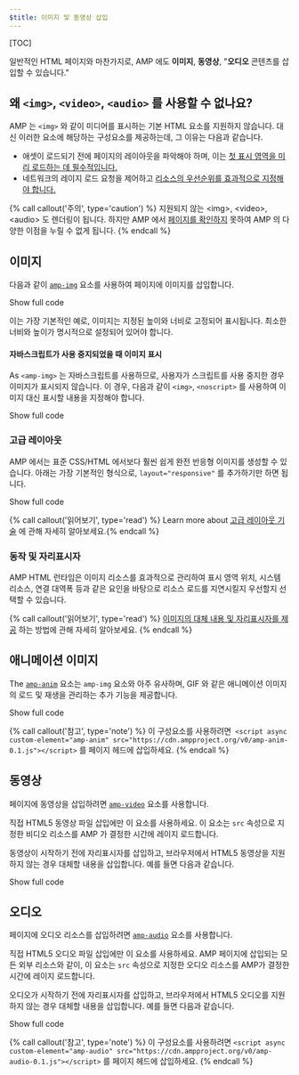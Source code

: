 ```yaml
---
$title: 이미지 및 동영상 삽입
---
```


[TOC]

 일반적인 HTML 페이지와 마찬가지로, AMP 에도 **이미지**, **동영상**, "**오디오** 콘텐츠를 삽입할 수 있습니다." 

##  왜 `<img>`, `<video>`, `<audio>` 를 사용할 수 없나요?

 AMP 는 `<img>` 와 같이 미디어를 표시하는 기본 HTML 요소를 지원하지 않습니다. 대신 이러한 요소에 해당하는 구성요소를 제공하는데, 그 이유는 다음과 같습니다.

*  애셋이 로드되기 전에 페이지의 레이아웃을 파악해야 하며, 이는 [첫 표시 영역을 미리 로드하는 데 필수적입니다.](/ko/learn/about-how/#size-all-resources-statically)
*  네트워크의 레이지 로드 요청을 제어하고 [리소스의 우선순위를 효과적으로 지정해야 합니다.](/ko/learn/about-how/#prioritize-resource-loading)

{% call callout('주의', type='caution') %}
 지원되지 않는 &lt;img&gt;, &lt;video&gt;, &lt;audio&gt; 도 렌더링이 됩니다. 하지만 AMP 에서 [페이지를 확인하지](/ko/docs/guides/debug/validate.html) 못하여 AMP 의 다양한 이점을 누릴 수 없게 됩니다. {% endcall %}

## 이미지

 다음과 같이 [`amp-img`](/ko/docs/reference/components/amp-img.html) 요소를 사용하여 페이지에 이미지를 삽입합니다.

<!--embedded example - fixed size image -->
<div>
<amp-iframe height="174"
            layout="fixed-height"
            sandbox="allow-scripts allow-forms allow-same-origin"
            resizable
            src="https://ampproject-b5f4c.firebaseapp.com/examples/ampimg.fixed.embed.html">
  <div overflow tabindex="0" role="button" aria-label="Show more">Show full code</div>
  <div placeholder></div> 
</amp-iframe>
</div>

이는 가장 기본적인 예로, 이미지는 지정된 높이와 너비로 고정되어 표시됩니다. 최소한 너비와 높이가 명시적으로 설정되어 있어야 합니다.

#### 자바스크립트가 사용 중지되었을 때 이미지 표시

 As `<amp-img>`  는 자바스크립트를 사용하므로, 사용자가 스크립트를 사용 중지한 경우 이미지가 표시되지 않습니다. 이 경우, 다음과 같이 `<img>`, `<noscript>` 를 사용하여 이미지 대신 표시할 내용을 지정해야 합니다.

<!--embedded example - img with noscript -->
<div>
<amp-iframe height="215"
            layout="fixed-height"
            sandbox="allow-scripts allow-forms allow-same-origin"
            resizable
            src="https://ampproject-b5f4c.firebaseapp.com/examples/ampimg.noscript.embed.html">
  <div overflow tabindex="0" role="button" aria-label="Show more">Show full code</div>
  <div placeholder></div> 
</amp-iframe>
</div>

### 고급 레이아웃

 AMP 에서는 표준 CSS/HTML 에서보다 훨씬 쉽게 완전 반응형 이미지를 생성할 수 있습니다. 아래는 가장 기본적인 형식으로, `layout="responsive"` 를 추가하기만 하면 됩니다.

<!--embedded example - basic responsive image -->
<div>
<amp-iframe height="193"
            layout="fixed-height"
            sandbox="allow-scripts allow-forms allow-same-origin"
            resizable
            src="https://ampproject-b5f4c.firebaseapp.com/examples/ampimg.basic.embed.html">
  <div overflow tabindex="0" role="button" aria-label="Show more">Show full code</div>
  <div placeholder></div> 
</amp-iframe>
</div>

{% call callout('읽어보기', type='read') %}
 Learn more about [고급 레이아웃 기술](/ko/docs/guides/responsive/control_layout.html)
에 관해 자세히 알아보세요.{% endcall %}

### 동작 및 자리표시자

AMP HTML 런타임은 이미지 리소스를 효과적으로 관리하여 표시 영역 위치, 시스템 리소스, 연결 대역폭 등과 같은 요인을 바탕으로 리소스 로드를 지연시킬지 우선할지 선택할 수 있습니다.

{% call callout('읽어보기', type='read') %}
[이미지의 대체 내용 및 자리표시자를 제공](/ko/docs/guides/responsive/placeholders.html)
하는 방법에 관해 자세히 알아보세요. {% endcall %}

## 애니메이션 이미지

 The [`amp-anim`](/ko/docs/reference/components/amp-anim.html) 요소는 `amp-img` 요소와 아주 유사하며, GIF 와 같은 애니메이션 이미지의 로드 및 재생을 관리하는 추가 기능을 제공합니다.

<!--embedded amp-anim basic example -->
<div>
<amp-iframe height="253"
            layout="fixed-height"
            sandbox="allow-scripts allow-forms allow-same-origin"
            resizable
            src="https://ampproject-b5f4c.firebaseapp.com/examples/ampanim.basic.embed.html">
  <div overflow tabindex="0" role="button" aria-label="Show more">Show full code</div>
  <div placeholder></div> 
</amp-iframe>
</div>

{% call callout('참고', type='note') %}
 이 구성요소를 사용하려면` <script async custom-element="amp-anim"
src="https://cdn.ampproject.org/v0/amp-anim-0.1.js"></script>` 
 를 페이지 헤드에 삽입하세요. {% endcall %}

## 동영상

 페이지에 동영상을 삽입하려면 [`amp-video`](/ko/docs/reference/components/amp-video.html) 요소를 사용합니다.

 직접 HTML5 동영상 파일 삽입에만 이 요소를 사용하세요. 이 요소는 `src` 속성으로 지정한 비디오 리소스를 AMP 가 결정한 시간에 레이지 로드합니다.

동영상이 시작하기 전에 자리표시자를 삽입하고, 브라우저에서 HTML5 동영상을 지원하지 않는 경우 대체할 내용을 삽입합니다. 예를 들면 다음과 같습니다.

<!--embedded video example  -->
<div>
<amp-iframe height="234"
            layout="fixed-height"
            sandbox="allow-scripts allow-forms allow-same-origin"
            resizable
            src="https://ampproject-b5f4c.firebaseapp.com/examples/ampvideo.fallback.embed.html">
  <div overflow tabindex="0" role="button" aria-label="Show more">Show full code</div>
  <div placeholder></div> 
</amp-iframe>
</div>

## 오디오

 페이지에 오디오 리소스를 삽입하려면 [`amp-audio`](/ko/docs/reference/components/amp-audio.html) 요소를 사용합니다.

 직접 HTML5 오디오 파일 삽입에만 이 요소를 사용하세요. AMP 페이지에 삽입되는 모든 외부 리소스와 같이, 이 요소는 `src` 속성으로 지정한 오디오 리소스를 AMP가 결정한 시간에 레이지 로드합니다.

오디오가 시작하기 전에 자리표시자를 삽입하고, 브라우저에서 HTML5 오디오를 지원하지 않는 경우 대체할 내용을 삽입합니다. 예를 들면 다음과 같습니다.

<!--embedded audio example  -->
<div>
<amp-iframe height="314"
            layout="fixed-height"
            sandbox="allow-scripts allow-forms allow-same-origin"
            resizable
            src="https://ampproject-b5f4c.firebaseapp.com/examples/ampaudio.basic.embed.html">
  <div overflow tabindex="0" role="button" aria-label="Show more">Show full code</div>
  <div placeholder></div> 
</amp-iframe>
</div>

{% call callout('참고', type='note') %}
 이 구성요소를 사용하려면 `<script async custom-element="amp-audio"
src="https://cdn.ampproject.org/v0/amp-audio-0.1.js"></script>` 
를 페이지 헤드에 삽입하세요. {% endcall %}

